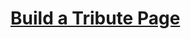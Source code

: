 # [Build a Tribute Page](https://www.freecodecamp.org/learn/2022/responsive-web-design/build-a-survey-form-project/build-a-tribute-page)
